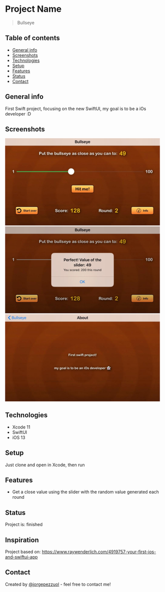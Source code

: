 # Project Name
> Bullseye

## Table of contents
* [General info](#general-info)
* [Screenshots](#screenshots)
* [Technologies](#technologies)
* [Setup](#setup)
* [Features](#features)
* [Status](#status)
* [Contact](#contact)

## General info
First Swift project, focusing on the new SwiftUI, my goal is to be a iOs developer :D

## Screenshots
![Main Screen](./img/main.jpeg)
![Main Screen](./img/main2.jpeg)
![Info Screen](./img/info.jpeg)

## Technologies
* Xcode 11
* SwiftUI
* iOS 13

## Setup
Just clone and open in Xcode, then run

## Features
* Get a close value using the slider with the random value generated each round

## Status
Project is: finished

## Inspiration
Project based on: https://www.raywenderlich.com/4919757-your-first-ios-and-swiftui-app

## Contact
Created by [@jorgepezzuol](https://www.linkedin.com/in/jorge-pezzuol/) - feel free to contact me!
